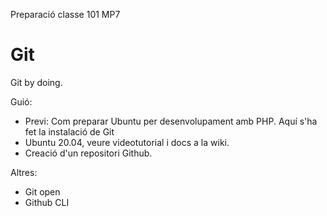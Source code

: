 Preparació classe 101 MP7

# Git

Git by doing.

Guió:
- Previ: Com preparar Ubuntu per desenvolupament amb PHP. Aquí s'ha fet la instalació de Git
- Ubuntu 20.04, veure videotutorial i docs a la wiki.
- Creació d'un repositori Github.

Altres:
- Git open
- Github CLI
